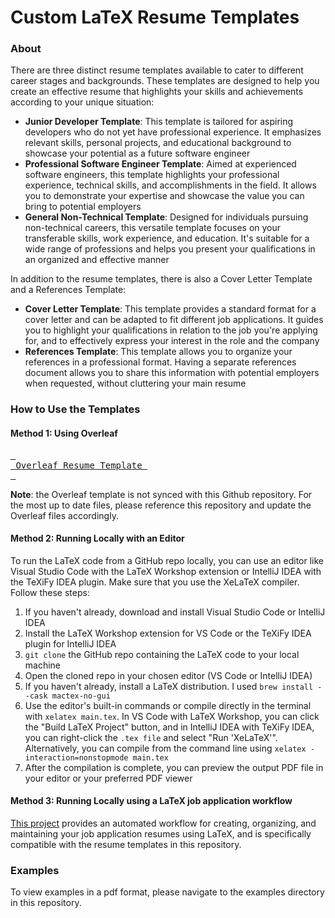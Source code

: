 # Custom LaTeX Resume Templates

### About

There are three distinct resume templates available to cater to different career stages and backgrounds. These templates are designed to help you create an effective resume that highlights your skills and achievements according to your unique situation:

* **Junior Developer Template**: This template is tailored for aspiring developers who do not yet have professional experience. It emphasizes relevant skills, personal projects, and educational background to showcase your potential as a future software engineer
* **Professional Software Engineer Template**: Aimed at experienced software engineers, this template highlights your professional experience, technical skills, and accomplishments in the field. It allows you to demonstrate your expertise and showcase the value you can bring to potential employers
* **General Non-Technical Template**: Designed for individuals pursuing non-technical careers, this versatile template focuses on your transferable skills, work experience, and education. It's suitable for a wide range of professions and helps you present your qualifications in an organized and effective manner

In addition to the resume templates, there is also a Cover Letter Template and a References Template:

* **Cover Letter Template**: This template provides a standard format for a cover letter and can be adapted to fit different job applications. It guides you to highlight your qualifications in relation to the job you're applying for, and to effectively express your interest in the role and the company
* **References Template**: This template allows you to organize your references in a professional format. Having a separate references document allows you to share this information with potential employers when requested, without cluttering your main resume

### How to Use the Templates

#### Method 1: Using Overleaf

[<kbd> <br> Overleaf Resume Template <br> </kbd>][Overleaf]

[Overleaf]: https://www.overleaf.com/latex/templates/resume-template-by-orest/zmrmcnwmxdxn 'Overleaf Resume Template'
   
**Note**: the Overleaf template is not synced with this Github repository. For the most up to date files, please reference this repository and update the Overleaf files accordingly.

#### Method 2: Running Locally with an Editor

To run the LaTeX code from a GitHub repo locally, you can use an editor like Visual Studio Code with the LaTeX Workshop extension or IntelliJ IDEA with the TeXiFy IDEA plugin. Make sure that you use the XeLaTeX compiler. Follow these steps:

1. If you haven't already, download and install Visual Studio Code or IntelliJ IDEA
2. Install the LaTeX Workshop extension for VS Code or the TeXiFy IDEA plugin for IntelliJ IDEA
3. `git clone` the GitHub repo containing the LaTeX code to your local machine
4. Open the cloned repo in your chosen editor (VS Code or IntelliJ IDEA)
5. If you haven't already, install a LaTeX distribution. I used `brew install --cask mactex-no-gui`
6. Use the editor's built-in commands or compile directly in the terminal with `xelatex main.tex`. In VS Code with LaTeX Workshop, you can click the "Build LaTeX Project" button, and in IntelliJ IDEA with TeXiFy IDEA, you can right-click the `.tex file` and select "Run 'XeLaTeX'". Alternatively, you can compile from the command line using `xelatex -interaction=nonstopmode main.tex`
7. After the compilation is complete, you can preview the output PDF file in your editor or your preferred PDF viewer

#### Method 3: Running Locally using a LaTeX job application workflow

[This project](https://github.com/oresttokovenko/latex-resume-workflow) provides an automated workflow for creating, organizing, and maintaining your job application resumes using LaTeX, and is specifically compatible with the resume templates in this repository.

### Examples

To view examples in a pdf format, please navigate to the examples directory in this repository.